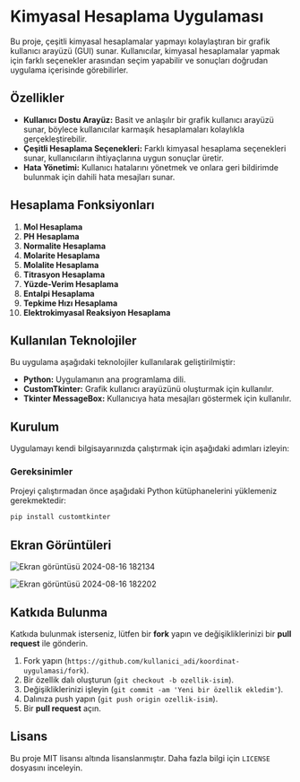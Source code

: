 # Kimyasal Hesaplama Uygulaması

Bu proje, çeşitli kimyasal hesaplamalar yapmayı kolaylaştıran bir grafik kullanıcı arayüzü (GUI) sunar. Kullanıcılar, kimyasal hesaplamalar yapmak için farklı seçenekler arasından seçim yapabilir ve sonuçları doğrudan uygulama içerisinde görebilirler.

## Özellikler

- **Kullanıcı Dostu Arayüz:** Basit ve anlaşılır bir grafik kullanıcı arayüzü sunar, böylece kullanıcılar karmaşık hesaplamaları kolaylıkla gerçekleştirebilir.
- **Çeşitli Hesaplama Seçenekleri:** Farklı kimyasal hesaplama seçenekleri sunar, kullanıcıların ihtiyaçlarına uygun sonuçlar üretir.
- **Hata Yönetimi:** Kullanıcı hatalarını yönetmek ve onlara geri bildirimde bulunmak için dahili hata mesajları sunar.

## Hesaplama Fonksiyonları
1. **Mol Hesaplama**
2. **PH Hesaplama**
3. **Normalite Hesaplama**
4. **Molarite Hesaplama**
5. **Molalite Hesaplama**
6. **Titrasyon Hesaplama**
7. **Yüzde-Verim Hesaplama**
8. **Entalpi Hesaplama**
9. **Tepkime Hızı Hesaplama**
10. **Elektrokimyasal Reaksiyon Hesaplama**

## Kullanılan Teknolojiler

Bu uygulama aşağıdaki teknolojiler kullanılarak geliştirilmiştir:

- **Python:** Uygulamanın ana programlama dili.
- **CustomTkinter:** Grafik kullanıcı arayüzünü oluşturmak için kullanılır.
- **Tkinter MessageBox:** Kullanıcıya hata mesajları göstermek için kullanılır.

## Kurulum

Uygulamayı kendi bilgisayarınızda çalıştırmak için aşağıdaki adımları izleyin:

### Gereksinimler

Projeyi çalıştırmadan önce aşağıdaki Python kütüphanelerini yüklemeniz gerekmektedir:

```bash
pip install customtkinter
```

## Ekran Görüntüleri

![Ekran görüntüsü 2024-08-16 182134](https://github.com/user-attachments/assets/ca59f4ff-d2ac-45b3-b400-2b3e39a63396)


![Ekran görüntüsü 2024-08-16 182202](https://github.com/user-attachments/assets/e6e18f24-def7-495d-8fd7-c85fb55984d7)

## Katkıda Bulunma

Katkıda bulunmak isterseniz, lütfen bir **fork** yapın ve değişikliklerinizi bir **pull request** ile gönderin.

1. Fork yapın (`https://github.com/kullanici_adi/koordinat-uygulamasi/fork`).
2. Bir özellik dalı oluşturun (`git checkout -b ozellik-isim`).
3. Değişikliklerinizi işleyin (`git commit -am 'Yeni bir özellik ekledim'`).
4. Dalınıza push yapın (`git push origin ozellik-isim`).
5. Bir **pull request** açın.

## Lisans

Bu proje MIT lisansı altında lisanslanmıştır. Daha fazla bilgi için `LICENSE` dosyasını inceleyin.


